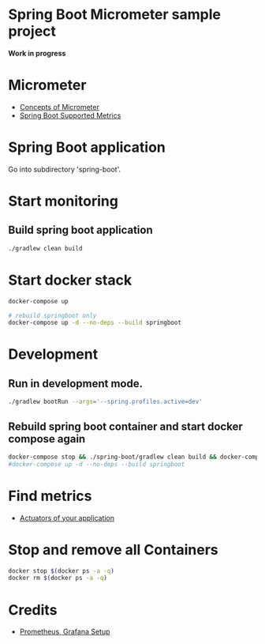 # Spring Boot Micrometer sample project

**Work in progress**


# Micrometer

* [Concepts of Micrometer](https://micrometer.io/docs/concepts)
* [Spring Boot Supported Metrics](https://docs.spring.io/spring-boot/docs/current/reference/htmlsingle/#production-ready-metrics-meter)


# Spring Boot application

Go into subdirectory 'spring-boot'.


# Start monitoring

## Build spring boot application

```bash
./gradlew clean build
```

# Start docker stack

```bash
docker-compose up

# rebuild springboot only
docker-compose up -d --no-deps --build springboot
```

# Development

## Run in development mode.

```bash
./gradlew bootRun --args='--spring.profiles.active=dev'
```

## Rebuild spring boot container and start docker compose again

```bash
docker-compose stop && ./spring-boot/gradlew clean build && docker-compose up -d --build
#docker-compose up -d --no-deps --build springboot
```

# Find metrics

* [Actuators of your application](http://localhost:8080/actuator)


# Stop and remove all Containers

```bash
docker stop $(docker ps -a -q)
docker rm $(docker ps -a -q)
```


# Credits

* [Prometheus, Grafana Setup](https://github.com/vegasbrianc/prometheus)